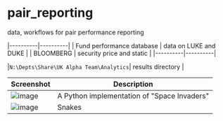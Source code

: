 # pair_reporting
data, workflows for pair performance reporting

|----------|----------|
| Fund performance database | data on LUKE and DUKE |
| BLOOMBERG | security price and static |
|----------|----------|




|``N:\Depts\Share\UK Alpha Team\Analytics``| results directory |


| Screenshot | Description |
|------|------|
| ![image](https://user-images.githubusercontent.com/1358190/41533125-9659bdae-72f1-11e8-8a8a-05a5ed71e499.png) | A Python implementation of "Space Invaders" |
|![image](https://user-images.githubusercontent.com/1358190/41593475-19f378f0-73b8-11e8-81d7-0971872dbe28.png) | Snakes |


